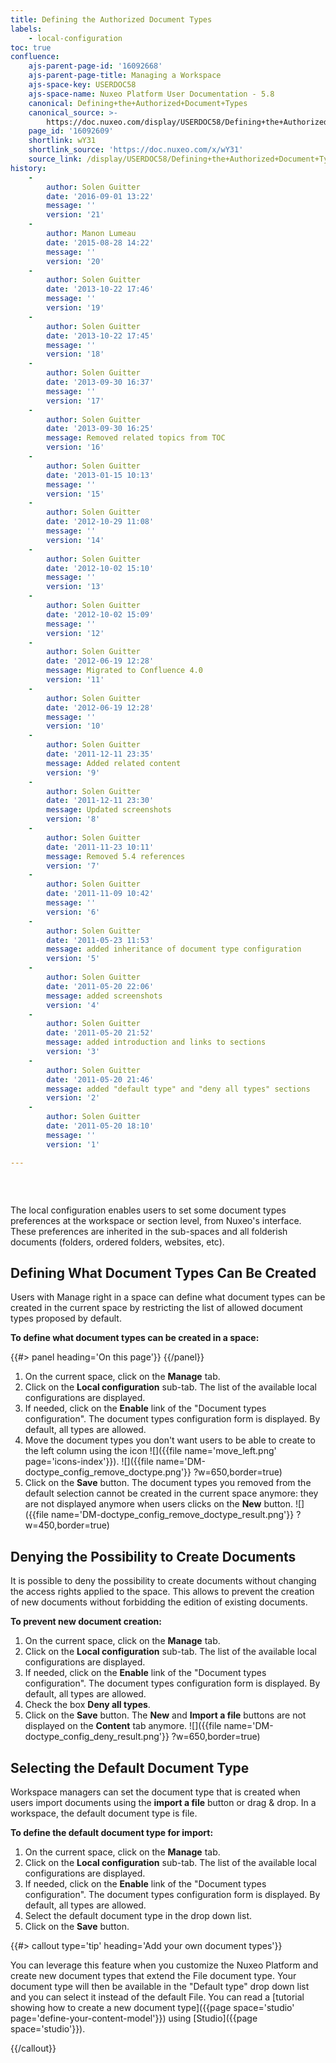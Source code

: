 ```yaml
---
title: Defining the Authorized Document Types
labels:
    - local-configuration
toc: true
confluence:
    ajs-parent-page-id: '16092668'
    ajs-parent-page-title: Managing a Workspace
    ajs-space-key: USERDOC58
    ajs-space-name: Nuxeo Platform User Documentation - 5.8
    canonical: Defining+the+Authorized+Document+Types
    canonical_source: >-
        https://doc.nuxeo.com/display/USERDOC58/Defining+the+Authorized+Document+Types
    page_id: '16092609'
    shortlink: wY31
    shortlink_source: 'https://doc.nuxeo.com/x/wY31'
    source_link: /display/USERDOC58/Defining+the+Authorized+Document+Types
history:
    - 
        author: Solen Guitter
        date: '2016-09-01 13:22'
        message: ''
        version: '21'
    - 
        author: Manon Lumeau
        date: '2015-08-28 14:22'
        message: ''
        version: '20'
    - 
        author: Solen Guitter
        date: '2013-10-22 17:46'
        message: ''
        version: '19'
    - 
        author: Solen Guitter
        date: '2013-10-22 17:45'
        message: ''
        version: '18'
    - 
        author: Solen Guitter
        date: '2013-09-30 16:37'
        message: ''
        version: '17'
    - 
        author: Solen Guitter
        date: '2013-09-30 16:25'
        message: Removed related topics from TOC
        version: '16'
    - 
        author: Solen Guitter
        date: '2013-01-15 10:13'
        message: ''
        version: '15'
    - 
        author: Solen Guitter
        date: '2012-10-29 11:08'
        message: ''
        version: '14'
    - 
        author: Solen Guitter
        date: '2012-10-02 15:10'
        message: ''
        version: '13'
    - 
        author: Solen Guitter
        date: '2012-10-02 15:09'
        message: ''
        version: '12'
    - 
        author: Solen Guitter
        date: '2012-06-19 12:28'
        message: Migrated to Confluence 4.0
        version: '11'
    - 
        author: Solen Guitter
        date: '2012-06-19 12:28'
        message: ''
        version: '10'
    - 
        author: Solen Guitter
        date: '2011-12-11 23:35'
        message: Added related content
        version: '9'
    - 
        author: Solen Guitter
        date: '2011-12-11 23:30'
        message: Updated screenshots
        version: '8'
    - 
        author: Solen Guitter
        date: '2011-11-23 10:11'
        message: Removed 5.4 references
        version: '7'
    - 
        author: Solen Guitter
        date: '2011-11-09 10:42'
        message: ''
        version: '6'
    - 
        author: Solen Guitter
        date: '2011-05-23 11:53'
        message: added inheritance of document type configuration
        version: '5'
    - 
        author: Solen Guitter
        date: '2011-05-20 22:06'
        message: added screenshots
        version: '4'
    - 
        author: Solen Guitter
        date: '2011-05-20 21:52'
        message: added introduction and links to sections
        version: '3'
    - 
        author: Solen Guitter
        date: '2011-05-20 21:46'
        message: added "default type" and "deny all types" sections
        version: '2'
    - 
        author: Solen Guitter
        date: '2011-05-20 18:10'
        message: ''
        version: '1'

---
```

<div class="row"><div class="column medium-8">

&nbsp;

The local configuration enables users to set some document types preferences at the workspace or section level, from Nuxeo's interface. These preferences are inherited in the sub-spaces and all folderish documents (folders, ordered folders, websites, etc).

## Defining What Document Types Can Be Created

Users with Manage right in a space can define what document types can be created in the current space by restricting the list of allowed document types proposed by default.

**To define what document types can be created in a space:**

</div><div class="column medium-4">{{#> panel heading='On this page'}} {{/panel}}</div></div>

1.  On the current space, click on the **Manage** tab.
2.  Click on the **Local configuration** sub-tab.
    The list of the available local configurations are displayed.
3.  If needed, click on the **Enable** link of the "Document types configuration".
    The document types configuration form is displayed. By default, all types are allowed.
4.  Move the document types you don't want users to be able to create to the left column using the icon ![]({{file name='move_left.png' page='icons-index'}}).
    ![]({{file name='DM-doctype_config_remove_doctype.png'}} ?w=650,border=true)
5.  Click on the **Save** button.
    The document types you removed from the default selection cannot be created in the current space anymore: they are not displayed anymore when users clicks on the **New** button.
    ![]({{file name='DM-doctype_config_remove_doctype_result.png'}} ?w=450,border=true)

## Denying the Possibility to Create Documents

It is possible to deny the possibility to create documents without changing the access rights applied to the space. This allows to prevent the creation of new documents without forbidding the edition of existing documents.

**To prevent new document creation:**

1.  On the current space, click on the **Manage** tab.
2.  Click on the **Local configuration** sub-tab.
    The list of the available local configurations are displayed.
3.  If needed, click on the **Enable** link of the "Document types configuration".
    The document types configuration form is displayed. By default, all types are allowed.
4.  Check the box **Deny all types**.
5.  Click on the **Save** button.
    The **New** and **Import a file** buttons are not displayed on the **Content** tab anymore.
    ![]({{file name='DM-doctype_config_deny_result.png'}} ?w=650,border=true)

## Selecting the Default Document Type

Workspace managers can set the document type that is created when users import documents using the **import a file** button or drag & drop. In a workspace, the default document type is file.

**To define the default document type for import:**

1.  On the current space, click on the **Manage** tab.
2.  Click on the **Local configuration** sub-tab.
    The list of the available local configurations are displayed.
3.  If needed, click on the **Enable** link of the "Document types configuration".
    The document types configuration form is displayed. By default, all types are allowed.
4.  Select the default document type in the drop down list.
5.  Click on the **Save** button.

{{#> callout type='tip' heading='Add your own document types'}}

You can leverage this feature when you customize the Nuxeo Platform and create new document types that extend the File document type. Your document type will then be available in the "Default type" drop down list and you can select it instead of the default File. You can read a [tutorial showing how to create a new document type]({{page space='studio' page='define-your-content-model'}}) using [Studio]({{page space='studio'}}).

{{/callout}}

&nbsp;

&nbsp;